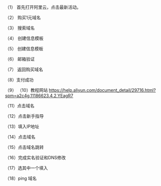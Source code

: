 （1）	首先打开阿里云，点击最新活动。
 
（2）	购买1元域名
 
（3）	搜索域名
 
（4）	创建信息模板
 










（5）	创建信息模板
 
（6）	邮箱验证
 






（7）	返回购买域名
 
（8）支付成功
 
（9）
 （10）教程网站
https://help.aliyun.com/document_detail/29716.html?spm=a2c4g.11186623.4.2.YEagR7




（11）点击域名
 
（12）点击新手指导
 





（13）填入IP地址
 

（14）点击域名
 




（15）点击域名跳转
 
（16）完成实名验证和DNS修改
 










（17）选其中一个填入
 
（18）ping 域名
 
